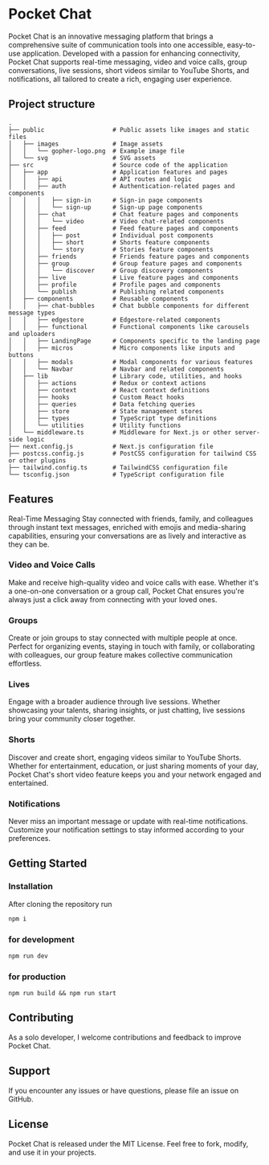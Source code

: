 # Pocket Chat
Pocket Chat is an innovative messaging platform that brings a comprehensive suite of communication tools into one accessible, easy-to-use application. Developed with a passion for enhancing connectivity, Pocket Chat supports real-time messaging, video and voice calls, group conversations, live sessions, short videos similar to YouTube Shorts, and notifications, all tailored to create a rich, engaging user experience.

## Project structure

```
.
├── public                   # Public assets like images and static files
│   ├── images               # Image assets
│   │   └── gopher-logo.png  # Example image file
│   └── svg                  # SVG assets
├── src                      # Source code of the application
│   ├── app                  # Application features and pages
│   │   ├── api              # API routes and logic
│   │   ├── auth             # Authentication-related pages and components
│   │   │   ├── sign-in      # Sign-in page components
│   │   │   └── sign-up      # Sign-up page components
│   │   ├── chat             # Chat feature pages and components
│   │   │   └── video        # Video chat-related components
│   │   ├── feed             # Feed feature pages and components
│   │   │   ├── post         # Individual post components
│   │   │   ├── short        # Shorts feature components
│   │   │   └── story        # Stories feature components
│   │   ├── friends          # Friends feature pages and components
│   │   ├── group            # Group feature pages and components
│   │   │   └── discover     # Group discovery components
│   │   ├── live             # Live feature pages and components
│   │   ├── profile          # Profile pages and components
│   │   └── publish          # Publishing related components
│   ├── components           # Reusable components
│   │   ├── chat-bubbles     # Chat bubble components for different message types
│   │   ├── edgestore        # Edgestore-related components
│   │   ├── functional       # Functional components like carousels and uploaders
│   │   ├── LandingPage      # Components specific to the landing page
│   │   ├── micros           # Micro components like inputs and buttons
│   │   ├── modals           # Modal components for various features
│   │   └── Navbar           # Navbar and related components
│   ├── lib                  # Library code, utilities, and hooks
│   │   ├── actions          # Redux or context actions
│   │   ├── context          # React context definitions
│   │   ├── hooks            # Custom React hooks
│   │   ├── queries          # Data fetching queries
│   │   ├── store            # State management stores
│   │   ├── types            # TypeScript type definitions
│   │   └── utilities        # Utility functions
│   └── middleware.ts        # Middleware for Next.js or other server-side logic
├── next.config.js           # Next.js configuration file
├── postcss.config.js        # PostCSS configuration for tailwind CSS or other plugins
├── tailwind.config.ts       # TailwindCSS configuration file
└── tsconfig.json            # TypeScript configuration file
```

## Features
Real-Time Messaging
Stay connected with friends, family, and colleagues through instant text messages, enriched with emojis and media-sharing capabilities, ensuring your conversations are as lively and interactive as they can be.

### Video and Voice Calls
Make and receive high-quality video and voice calls with ease. Whether it's a one-on-one conversation or a group call, Pocket Chat ensures you're always just a click away from connecting with your loved ones.

### Groups
Create or join groups to stay connected with multiple people at once. Perfect for organizing events, staying in touch with family, or collaborating with colleagues, our group feature makes collective communication effortless.

### Lives
Engage with a broader audience through live sessions. Whether showcasing your talents, sharing insights, or just chatting, live sessions bring your community closer together.

### Shorts
Discover and create short, engaging videos similar to YouTube Shorts. Whether for entertainment, education, or just sharing moments of your day, Pocket Chat's short video feature keeps you and your network engaged and entertained.

### Notifications
Never miss an important message or update with real-time notifications. Customize your notification settings to stay informed according to your preferences.

## Getting Started

### Installation
After cloning the repository run


```bash
npm i
```

### for development
```bash
npm run dev
```

### for production 
```
npm run build && npm run start
```

## Contributing
As a solo developer, I welcome contributions and feedback to improve Pocket Chat.

## Support
If you encounter any issues or have questions, please file an issue on GitHub.

## License
Pocket Chat is released under the MIT License. Feel free to fork, modify, and use it in your projects.

